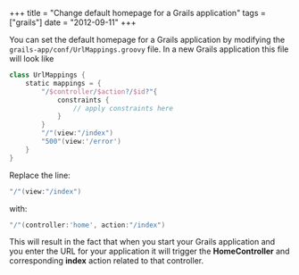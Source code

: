 +++
title = "Change default homepage for a Grails application"
tags = ["grails"]
date = "2012-09-11"
+++

You can set the default homepage for a Grails application by modifying the `grails-app/conf/UrlMappings.groovy` file. In a new Grails application this file will look like

```groovy
class UrlMappings {
    static mappings = {
        "/$controller/$action?/$id?"{
            constraints {
                // apply constraints here
            }
        }
        "/"(view:"/index")
        "500"(view:'/error')
    }
}
```
Replace the line:
```groovy
"/"(view:"/index")
```
with:
```groovy
"/"(controller:'home', action:"/index")
```
This will result in the fact that when you start your Grails application and you enter the URL for your application it will trigger the **HomeController** and corresponding **index** action related to that controller.
